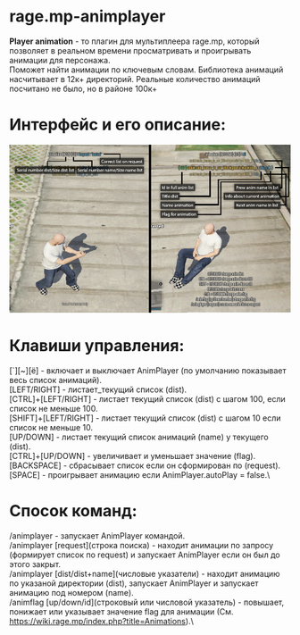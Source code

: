 # rage.mp-animplayer
**Player animation** - то плагин для мультиплеера rage.mp, который позволяет в реальном времени просматривать и проигрывать анимации для персонажа.\
Поможет найти анимации по ключевым словам. Библиотека анимаций насчитывает в 12к+ директорий. Реальные количество анимаций посчитано не было, но в районе 100к+

Интерфейс и его описание:
=====================
![Иллюстрация интерфейса с кратким описанием](https://github.com/TurEduard/rage.mp-animplayer/blob/master/gui.png)

Клавиши управления:
=====================
[\`][\~][ё] - включает и выключает AnimPlayer (по умолчанию показывает весь список анимаций).\
[LEFT/RIGHT] - листает_текущий список (dist).\
[CTRL]+[LEFT/RIGHT] -  листает текущий список (dist) с шагом 100, если список не меньше 100.\
[SHIFT]+[LEFT/RIGHT] - листает текущий список (dist) с шагом 10 если список не меньше 10.\
[UP/DOWN] - листает текущий список анимаций (name) у текущего (dist).\
[CTRL]+[UP/DOWN] - увеличивает и уменьшает значение (flag).\
[BACKSPACE] - сбрасывает список если он сформирован по (request).\
[SPACE] - проигрывает анимацию если AnimPlayer.autoPlay = false.\

Спосок команд:
=====================
/animplayer - запускает AnimPlayer командой.\
/animplayer [request]\(строка поиска\) - находит анимации по запросу (формирует список по request) и запускает AnimPlayer если он был до этого закрыт.\
/animplayer [dist/dist+name]\(числовые указатели\) - находит анимацию по указаной директории (dist), запускает AnimPlayer и запускает анимацию под номером (name).\
/animflag [up/down/id]\(строковый или числовой указатель\) - повышает, понижает или указывает значение flag для анимации (См. <https://wiki.rage.mp/index.php?title=Animations>).\


